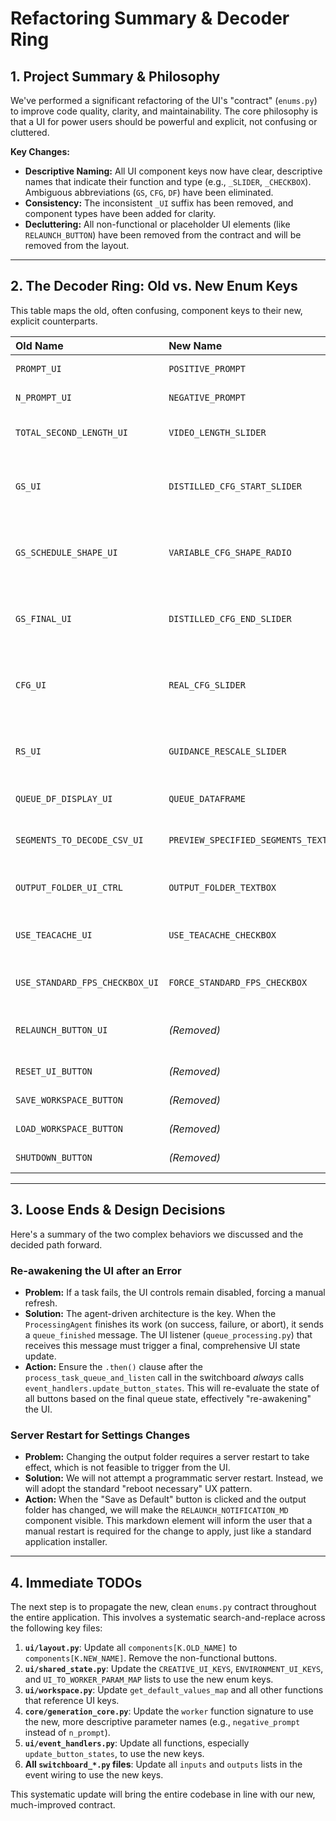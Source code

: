 # Refactoring Summary & Decoder Ring

## 1. Project Summary & Philosophy

We've performed a significant refactoring of the UI's "contract" (`enums.py`) to improve code quality, clarity, and maintainability. The core philosophy is that a UI for power users should be powerful and explicit, not confusing or cluttered.

**Key Changes:**
- **Descriptive Naming:** All UI component keys now have clear, descriptive names that indicate their function and type (e.g., `_SLIDER`, `_CHECKBOX`). Ambiguous abbreviations (`GS`, `CFG`, `DF`) have been eliminated.
- **Consistency:** The inconsistent `_UI` suffix has been removed, and component types have been added for clarity.
- **Decluttering:** All non-functional or placeholder UI elements (like `RELAUNCH_BUTTON`) have been removed from the contract and will be removed from the layout.

---

## 2. The Decoder Ring: Old vs. New Enum Keys

This table maps the old, often confusing, component keys to their new, explicit counterparts.

| Old Name | New Name | Rationale |
| :--- | :--- | :--- |
| `PROMPT_UI` | `POSITIVE_PROMPT` | More explicit. |
| `N_PROMPT_UI` | `NEGATIVE_PROMPT` | More explicit. |
| `TOTAL_SECOND_LENGTH_UI` | `VIDEO_LENGTH_SLIDER` | Clearer function and type. |
| `GS_UI` | `DISTILLED_CFG_START_SLIDER` | Hunyuan abbreviation -> Descriptive name. |
| `GS_SCHEDULE_SHAPE_UI` | `VARIABLE_CFG_SHAPE_RADIO` | Hunyuan abbreviation -> Descriptive name. |
| `GS_FINAL_UI` | `DISTILLED_CFG_END_SLIDER` | Hunyuan abbreviation -> Descriptive name. |
| `CFG_UI` | `REAL_CFG_SLIDER` | Hunyuan abbreviation -> Descriptive name. |
| `RS_UI` | `GUIDANCE_RESCALE_SLIDER` | Hunyuan abbreviation -> Descriptive name. |
| `QUEUE_DF_DISPLAY_UI` | `QUEUE_DATAFRAME` | "DF" was ambiguous. |
| `SEGMENTS_TO_DECODE_CSV_UI`| `PREVIEW_SPECIFIED_SEGMENTS_TEXTBOX` | More descriptive name and type. |
| `OUTPUT_FOLDER_UI_CTRL` | `OUTPUT_FOLDER_TEXTBOX` | Standardized naming and added type. |
| `USE_TEACACHE_UI` | `USE_TEACACHE_CHECKBOX` | Added component type for clarity. |
| `USE_STANDARD_FPS_CHECKBOX_UI`| `FORCE_STANDARD_FPS_CHECKBOX` | More user-friendly name. |
| `RELAUNCH_BUTTON_UI` | *(Removed)* | Non-functional and not feasible. |
| `RESET_UI_BUTTON` | *(Removed)* | Non-functional. |
| `SAVE_WORKSPACE_BUTTON` | *(Removed)* | Non-functional. |
| `LOAD_WORKSPACE_BUTTON` | *(Removed)* | Non-functional. |
| `SHUTDOWN_BUTTON` | *(Removed)* | Non-functional. |

---

## 3. Loose Ends & Design Decisions

Here's a summary of the two complex behaviors we discussed and the decided path forward.

### Re-awakening the UI after an Error
- **Problem:** If a task fails, the UI controls remain disabled, forcing a manual refresh.
- **Solution:** The agent-driven architecture is the key. When the `ProcessingAgent` finishes its work (on success, failure, or abort), it sends a `queue_finished` message. The UI listener (`queue_processing.py`) that receives this message must trigger a final, comprehensive UI state update.
- **Action:** Ensure the `.then()` clause after the `process_task_queue_and_listen` call in the switchboard *always* calls `event_handlers.update_button_states`. This will re-evaluate the state of all buttons based on the final queue state, effectively "re-awakening" the UI.

### Server Restart for Settings Changes
- **Problem:** Changing the output folder requires a server restart to take effect, which is not feasible to trigger from the UI.
- **Solution:** We will not attempt a programmatic server restart. Instead, we will adopt the standard "reboot necessary" UX pattern.
- **Action:** When the "Save as Default" button is clicked and the output folder has changed, we will make the `RELAUNCH_NOTIFICATION_MD` component visible. This markdown element will inform the user that a manual restart is required for the change to apply, just like a standard application installer.

---

## 4. Immediate TODOs

The next step is to propagate the new, clean `enums.py` contract throughout the entire application. This involves a systematic search-and-replace across the following key files:

1.  **`ui/layout.py`**: Update all `components[K.OLD_NAME]` to `components[K.NEW_NAME]`. Remove the non-functional buttons.
2.  **`ui/shared_state.py`**: Update the `CREATIVE_UI_KEYS`, `ENVIRONMENT_UI_KEYS`, and `UI_TO_WORKER_PARAM_MAP` lists to use the new enum keys.
3.  **`ui/workspace.py`**: Update `get_default_values_map` and all other functions that reference UI keys.
4.  **`core/generation_core.py`**: Update the `worker` function signature to use the new, more descriptive parameter names (e.g., `negative_prompt` instead of `n_prompt`).
5.  **`ui/event_handlers.py`**: Update all functions, especially `update_button_states`, to use the new keys.
6.  **All `switchboard_*.py` files**: Update all `inputs` and `outputs` lists in the event wiring to use the new keys.

This systematic update will bring the entire codebase in line with our new, much-improved contract.
